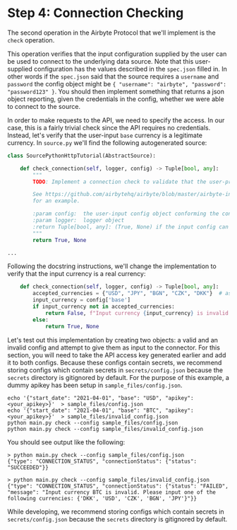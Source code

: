 # Step 4: Connection Checking

The second operation in the Airbyte Protocol that we'll implement is the `check` operation.

This operation verifies that the input configuration supplied by the user can be used to connect to the underlying data source. Note that this user-supplied configuration has the values described in the `spec.json` filled in. In other words if the `spec.json` said that the source requires a `username` and `password` the config object might be `{ "username": "airbyte", "password": "password123" }`. You should then implement something that returns a json object reporting, given the credentials in the config, whether we were able to connect to the source.

In order to make requests to the API, we need to specify the access.
In our case, this is a fairly trivial check since the API requires no credentials. Instead, let's verify that the user-input `base` currency is a legitimate currency. In `source.py` we'll find the following autogenerated source:

```python
class SourcePythonHttpTutorial(AbstractSource):

    def check_connection(self, logger, config) -> Tuple[bool, any]:
        """
        TODO: Implement a connection check to validate that the user-provided config can be used to connect to the underlying API

        See https://github.com/airbytehq/airbyte/blob/master/airbyte-integrations/connectors/source-stripe/source_stripe/source.py#L232
        for an example.

        :param config:  the user-input config object conforming the connector's spec.json
        :param logger:  logger object
        :return Tuple[bool, any]: (True, None) if the input config can be used to connect to the API successfully, (False, error) otherwise.
        """
        return True, None

...
```

Following the docstring instructions, we'll change the implementation to verify that the input currency is a real currency:

```python
    def check_connection(self, logger, config) -> Tuple[bool, any]:
        accepted_currencies = {"USD", "JPY", "BGN", "CZK", "DKK"}  # assume these are the only allowed currencies
        input_currency = config['base']
        if input_currency not in accepted_currencies:
            return False, f"Input currency {input_currency} is invalid. Please input one of the following currencies: {accepted_currencies}"
        else:
            return True, None
```

Let's test out this implementation by creating two objects: a valid and an invalid config and attempt to give them as input to the connector. For this section, you will need to take the API access key generated earlier and add it to both configs. Because these configs contain secrets, we recommend storing configs which contain secrets in `secrets/config.json` because the `secrets` directory is gitignored by default. For the purpose of this example, a dummy apikey has been setup in `sample_files/config.json`.

```text
echo '{"start_date": "2021-04-01", "base": "USD", "apikey": <your_apikey>}'  > sample_files/config.json
echo '{"start_date": "2021-04-01", "base": "BTC", "apikey": <your_apikey>}'  > sample_files/invalid_config.json
python main.py check --config sample_files/config.json
python main.py check --config sample_files/invalid_config.json
```

You should see output like the following:

```text
> python main.py check --config sample_files/config.json
{"type": "CONNECTION_STATUS", "connectionStatus": {"status": "SUCCEEDED"}}

> python main.py check --config sample_files/invalid_config.json
{"type": "CONNECTION_STATUS", "connectionStatus": {"status": "FAILED", "message": "Input currency BTC is invalid. Please input one of the following currencies: {'DKK', 'USD', 'CZK', 'BGN', 'JPY'}"}}
```

While developing, we recommend storing configs which contain secrets in `secrets/config.json` because the `secrets` directory is gitignored by default.

